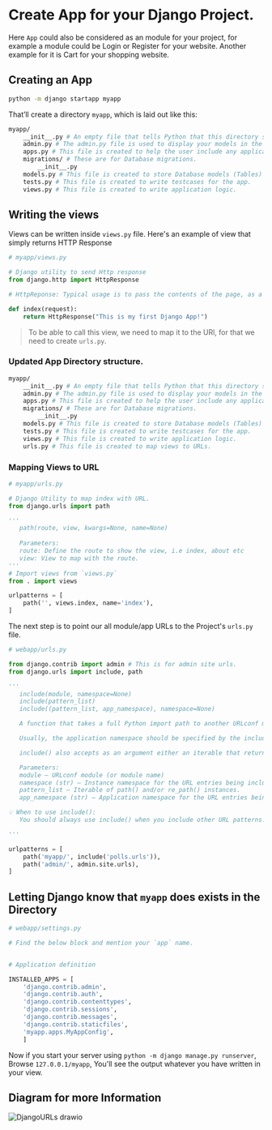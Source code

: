 # Create App for your Django Project.

Here `App` could also be considered as an module for your project, for example a module could be Login or Register for your website. Another example for it is Cart for your shopping website.

## Creating an App 
```bash
python -m django startapp myapp
```

That’ll create a directory `myapp`, which is laid out like this:
```bash
myapp/
    __init__.py # An empty file that tells Python that this directory should be considered a Python package.
    admin.py # The admin.py file is used to display your models in the Django admin panel. You can also customize your admin panel.
    apps.py # This file is created to help the user include any application configuration for the app. Using this, you can configure some of the attributes of the application.
    migrations/ # These are for Database migrations.
        __init__.py
    models.py # This file is created to store Database models (Tables) configurations.
    tests.py # This file is created to write testcases for the app.
    views.py # This file is created to write application logic.

```

## Writing the views
Views can be written inside `views.py` file.
Here's an example of view that simply returns HTTP Response
```python
# myapp/views.py

# Django utility to send Http response
from django.http import HttpResponse

# HttpReponse: Typical usage is to pass the contents of the page, as a string, bytestring, or memoryview, to the HttpResponse constructor.

def index(request):
    return HttpResponse("This is my first Django App!")
```

> To be able to call this view, we need to map it to the URl, for that we need to create `urls.py`.

### Updated App Directory structure.

```bash
myapp/
    __init__.py # An empty file that tells Python that this directory should be considered a Python package.
    admin.py # The admin.py file is used to display your models in the Django admin panel. You can also customize your admin panel.
    apps.py # This file is created to help the user include any application configuration for the app. Using this, you can configure some of the attributes of the application.
    migrations/ # These are for Database migrations.
        __init__.py
    models.py # This file is created to store Database models (Tables) configurations.
    tests.py # This file is created to write testcases for the app.
    views.py # This file is created to write application logic.
    urls.py # This file is created to map views to URLs.

```
### Mapping Views to URL
```python
# myapp/urls.py

# Django Utility to map index with URL.
from django.urls import path

'''
   path(route, view, kwargs=None, name=None)
    
   Parameters:
   route: Define the route to show the view, i.e index, about etc
   view: View to map with the route. 
'''
# Import views from `views.py`
from . import views

urlpatterns = [
    path('', views.index, name='index'),
]

```

The next step is to point our all module/app URLs to the Project's `urls.py` file.
```python
# webapp/urls.py

from django.contrib import admin # This is for admin site urls.
from django.urls import include, path

'''
   include(module, namespace=None)
   include(pattern_list)
   include((pattern_list, app_namespace), namespace=None)

   A function that takes a full Python import path to another URLconf module that should be “included” in this place. Optionally, the application namespace and instance namespace where the entries will be included into can also be specified.

   Usually, the application namespace should be specified by the included module. If an application namespace is set, the namespace argument can be used to set a different instance namespace. 

   include() also accepts as an argument either an iterable that returns URL patterns or a 2-tuple containing such iterable plus the names of the application namespaces.

   Parameters:
   module – URLconf module (or module name)
   namespace (str) – Instance namespace for the URL entries being included
   pattern_list – Iterable of path() and/or re_path() instances.
   app_namespace (str) – Application namespace for the URL entries being included

💡 When to use include():
   You should always use include() when you include other URL patterns. admin.site.urls is the only exception to this.

'''

urlpatterns = [
    path('myapp/', include('polls.urls')), 
    path('admin/', admin.site.urls),
]

```

## Letting Django know that `myapp` does exists in the Directory

```python
# webapp/settings.py

# Find the below block and mention your `app` name.


# Application definition

INSTALLED_APPS = [
    'django.contrib.admin',
    'django.contrib.auth',
    'django.contrib.contenttypes',
    'django.contrib.sessions',
    'django.contrib.messages',
    'django.contrib.staticfiles',
    'myapp.apps.MyAppConfig',
    ]

```


Now if you start your server using ```python -m django manage.py runserver```, Browse ```127.0.0.1/myapp```, You'll see the output whatever you have written in your view.



## Diagram for more Information
![DjangoURLs drawio](https://user-images.githubusercontent.com/31511537/167290430-2f4f2144-21f1-4892-8821-d818c21a421e.png)